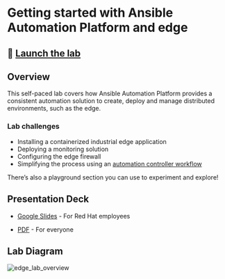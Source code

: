 
# Getting started with Ansible Automation Platform and edge

## 🚀 [Launch the lab](https://play.instruqt.com/embed/redhat/tracks/getting-started-edge-lab?token=em_VX7rLMJ7-5Hf8WoX)

## Overview

This self-paced lab covers how Ansible Automation Platform provides a consistent automation solution to create, deploy and manage distributed environments, such as the edge.

### Lab challenges

* Installing a containerized industrial edge application
* Deploying a monitoring solution
* Configuring the edge firewall
* Simplifying the process using an [automation controller workflow](https://docs.ansible.com/automation-controller/latest/html/userguide/workflows.html)

There’s also a playground section you can use to experiment and explore!

## Presentation Deck

* <a href="(https://docs.google.com/presentation/d/1WDw5QjAE74LfZUACrQUgYVRb61FP3zjaqnFwfOJet60/edit?usp=sharing" target="_blank">Google Slides</a> - For Red Hat employees

<!-- - [Google Slides](https://docs.google.com/presentation/d/1WDw5QjAE74LfZUACrQUgYVRb61FP3zjaqnFwfOJet60/edit?usp=sharing) - For Red Hat employees -->
- [PDF](decks/lab-edge.pdf) - For everyone

## Lab Diagram

![edge_lab_overview](./img/lab-edge-overview.png)
